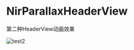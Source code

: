 # NirParallaxHeaderView
第二种HeaderView动画效果

![test2](https://github.com/zpz1237/NirParallaxHeaderView/blob/anotherBranch/test2.gif)
